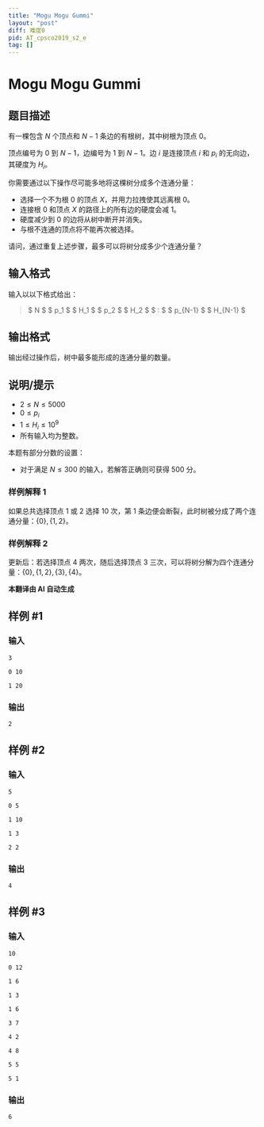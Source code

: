 ```yaml
---
title: "Mogu Mogu Gummi"
layout: "post"
diff: 难度0
pid: AT_cpsco2019_s2_e
tag: []
---
```


# Mogu Mogu Gummi

## 题目描述

有一棵包含 $N$ 个顶点和 $N-1$ 条边的有根树，其中树根为顶点 $0$。

顶点编号为 $0$ 到 $N-1$，边编号为 $1$ 到 $N-1$。边 $i$ 是连接顶点 $i$ 和 $p_i$ 的无向边，其硬度为 $H_i$。

你需要通过以下操作尽可能多地将这棵树分成多个连通分量：

- 选择一个不为根 $0$ 的顶点 $X$，并用力拉拽使其远离根 $0$。
- 连接根 $0$ 和顶点 $X$ 的路径上的所有边的硬度会减 $1$。
- 硬度减少到 $0$ 的边将从树中断开并消失。
- 与根不连通的顶点将不能再次被选择。

请问，通过重复上述步骤，最多可以将树分成多少个连通分量？

## 输入格式

输入以以下格式给出：
> $ N $ $ p_1 $ $ H_1 $ $ p_2 $ $ H_2 $ $ : $ $ p_{N-1} $ $ H_{N-1} $

## 输出格式

输出经过操作后，树中最多能形成的连通分量的数量。

## 说明/提示

- $2 \le N \le 5000$
- $0 \le p_i$
- $1 \le H_i \le 10^9$
- 所有输入均为整数。

本题有部分分数的设置：

- 对于满足 $N \le 300$ 的输入，若解答正确则可获得 $500$ 分。

### 样例解释 1
如果总共选择顶点 $1$ 或 $2$ 选择 $10$ 次，第 $1$ 条边便会断裂，此时树被分成了两个连通分量：$\{0\}, \{1, 2\}$。

### 样例解释 2
更新后：若选择顶点 $4$ 两次，随后选择顶点 $3$ 三次，可以将树分解为四个连通分量：$\{0\}, \{1, 2\}, \{3\}, \{4\}$。

 **本翻译由 AI 自动生成**

## 样例 #1

### 输入

```
3
0 10
1 20
```

### 输出

```
2
```

## 样例 #2

### 输入

```
5
0 5
1 10
1 3
2 2
```

### 输出

```
4
```

## 样例 #3

### 输入

```
10
0 12
1 6
1 3
1 6
3 7
4 2
4 8
5 5
5 1
```

### 输出

```
6
```


